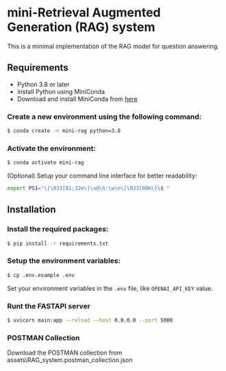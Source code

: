 # mini-Retrieval Augmented Generation (RAG) system

This is a minimal implementation of the RAG model for question answering.

## Requirements
- Python 3.8 or later
- Install Python using MiniConda
- Download and install MiniConda from [here](https://docs.conda.io/en/latest/miniconda.html)

### Create a new environment using the following command:
```sh
$ conda create -n mini-rag python=3.8
```

### Activate the environment:
```sh
$ conda activate mini-rag
```

(Optional) Setup your command line interface for better readability:
```sh
export PS1="\[\033[01;32m\]\u@\h:\w\n\[\033[00m\]\$ "
```

## Installation

### Install the required packages:
```sh
$ pip install -r requirements.txt
```

### Setup the environment variables:
```sh
$ cp .env.example .env
```

Set your environment variables in the `.env` file, like `OPENAI_API_KEY` value.


### Runt the FASTAPI server 

```sh
$ uvicorn main:app --reload --host 0.0.0.0 --port 5000
```

### POSTMAN Collection

Download the POSTMAN collection from assets\RAG_system.postman_collection.json

